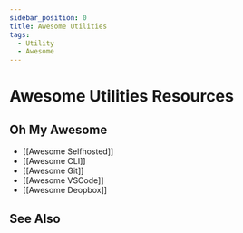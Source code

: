 ```yaml
---
sidebar_position: 0
title: Awesome Utilities
tags:
  - Utility
  - Awesome
---
```


# Awesome Utilities Resources

## Oh My Awesome

- [[Awesome Selfhosted]]
- [[Awesome CLI]]
- [[Awesome Git]]
- [[Awesome VSCode]]
- [[Awesome Deopbox]]

## See Also

